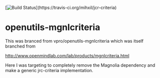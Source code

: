 [![Build Status](https://travis-ci.org/mihxil/jcr-criteria.svg?)](https://travis-ci.org/mihxil/jcr-criteria)

# openutils-mgnlcriteria


This was branced from vpro/openutils-mgnlcriteria which was itself branched from 

http://www.openmindlab.com/lab/products/mgnlcriteria.html

Here I was targeting to completely remove the Magnolia dependency and make a generic jrc-criteria implementation.

